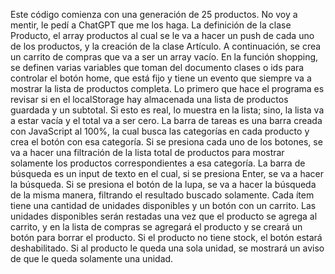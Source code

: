 Este código comienza con una generación de 25 productos. No voy a mentir, le pedí a ChatGPT que me los haga. La definición de la clase Producto, el array productos al cual se le va a hacer un push de cada uno de los productos, y la creación de la clase Artículo. 
A continuación, se crea un carrito de compras que va a ser un array vacío.
En la función shopping, se definen varias variables que toman del documento clases o ids para controlar el botón home, que está fijo y tiene un evento que siempre va a mostrar la lista de productos completa. 
Lo primero que hace el programa es revisar si en el localStorage hay almacenada una lista de productos guardada y un subtotal. Si esto es real, lo muestra en la lista; sino, la lista va a estar vacía y el total va a ser cero.
La barra de tareas es una barra creada con JavaScript al 100%, la cual busca las categorías en cada producto y crea el botón con esa categoría. 
Si se presiona cada uno de los botones, se va a hacer una filtración de la lista total de productos para mostrar solamente los productos correspondientes a esa categoría.
La barra de búsqueda es un input de texto en el cual, si se presiona Enter, se va a hacer la búsqueda. Si se presiona el botón de la lupa, se va a hacer la búsqueda de la misma manera, filtrando el resultado buscado solamente. 
Cada ítem tiene una cantidad de unidades disponibles y un botón con un carrito. Las unidades disponibles serán restadas una vez que el producto se agrega al carrito, y en la lista de compras se agregará el producto y se creará un botón para borrar el producto.
Si el producto no tiene stock, el botón estará deshabilitado. Si al producto le queda una sola unidad, se mostrará un aviso de que le queda solamente una unidad.
